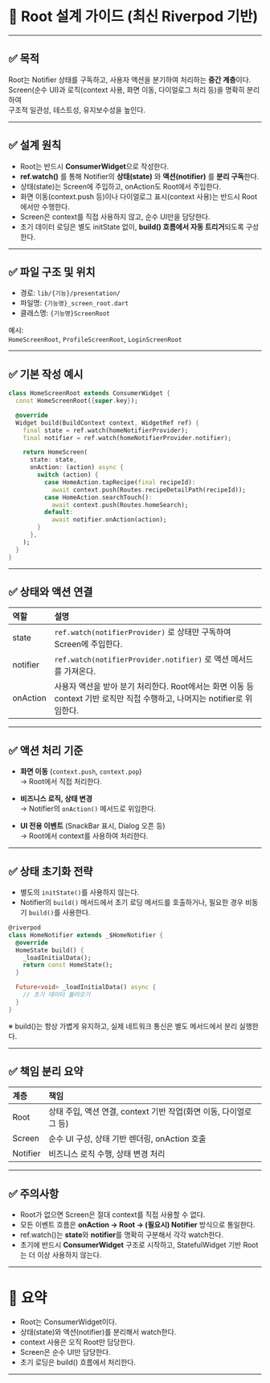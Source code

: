 # 🧩 Root 설계 가이드 (최신 Riverpod 기반)

---

## ✅ 목적

Root는 Notifier 상태를 구독하고, 사용자 액션을 분기하여 처리하는 **중간 계층**이다.  
Screen(순수 UI)과 로직(context 사용, 화면 이동, 다이얼로그 처리 등)을 명확히 분리하여  
구조적 일관성, 테스트성, 유지보수성을 높인다.

---

## ✅ 설계 원칙

- Root는 반드시 **ConsumerWidget**으로 작성한다.
- **ref.watch()** 를 통해 Notifier의 **상태(state)** 와 **액션(notifier)** 를 **분리 구독**한다.
- 상태(state)는 Screen에 주입하고, onAction도 Root에서 주입한다.
- 화면 이동(context.push 등)이나 다이얼로그 표시(context 사용)는 반드시 Root에서만 수행한다.
- Screen은 context를 직접 사용하지 않고, 순수 UI만을 담당한다.
- 초기 데이터 로딩은 별도 initState 없이, **build() 흐름에서 자동 트리거**되도록 구성한다.

---

## ✅ 파일 구조 및 위치

- 경로: `lib/{기능}/presentation/`
- 파일명: `{기능명}_screen_root.dart`
- 클래스명: `{기능명}ScreenRoot`

예시:  
`HomeScreenRoot`, `ProfileScreenRoot`, `LoginScreenRoot`

---

## ✅ 기본 작성 예시

```dart
class HomeScreenRoot extends ConsumerWidget {
  const HomeScreenRoot({super.key});

  @override
  Widget build(BuildContext context, WidgetRef ref) {
    final state = ref.watch(homeNotifierProvider);
    final notifier = ref.watch(homeNotifierProvider.notifier);

    return HomeScreen(
      state: state,
      onAction: (action) async {
        switch (action) {
          case HomeAction.tapRecipe(final recipeId):
            await context.push(Routes.recipeDetailPath(recipeId));
          case HomeAction.searchTouch():
            await context.push(Routes.homeSearch);
          default:
            await notifier.onAction(action);
        }
      },
    );
  }
}
```

---

## ✅ 상태와 액션 연결

| 역할 | 설명 |
|:---|:---|
| state | `ref.watch(notifierProvider)` 로 상태만 구독하여 Screen에 주입한다. |
| notifier | `ref.watch(notifierProvider.notifier)` 로 액션 메서드를 가져온다. |
| onAction | 사용자 액션을 받아 분기 처리한다. Root에서는 화면 이동 등 context 기반 로직만 직접 수행하고, 나머지는 notifier로 위임한다. |

---

## ✅ 액션 처리 기준

- **화면 이동** (`context.push`, `context.pop`)  
  → Root에서 직접 처리한다.

- **비즈니스 로직, 상태 변경**  
  → Notifier의 `onAction()` 메서드로 위임한다.

- **UI 전용 이벤트** (SnackBar 표시, Dialog 오픈 등)  
  → Root에서 context를 사용하여 처리한다.

---

## ✅ 상태 초기화 전략

- 별도의 `initState()`를 사용하지 않는다.
- Notifier의 `build()` 메서드에서 초기 로딩 메서드를 호출하거나, 필요한 경우 비동기 `build()`를 사용한다.

```dart
@riverpod
class HomeNotifier extends _$HomeNotifier {
  @override
  HomeState build() {
    _loadInitialData();
    return const HomeState();
  }

  Future<void> _loadInitialData() async {
    // 초기 데이터 불러오기
  }
}
```

※ build()는 항상 가볍게 유지하고, 실제 네트워크 통신은 별도 메서드에서 분리 실행한다.

---

## ✅ 책임 분리 요약

| 계층 | 책임 |
|:---|:---|
| Root | 상태 주입, 액션 연결, context 기반 작업(화면 이동, 다이얼로그 등) |
| Screen | 순수 UI 구성, 상태 기반 렌더링, onAction 호출 |
| Notifier | 비즈니스 로직 수행, 상태 변경 처리 |

---

## ✅ 주의사항

- Root가 없으면 Screen은 절대 context를 직접 사용할 수 없다.
- 모든 이벤트 흐름은 **onAction → Root → (필요시) Notifier** 방식으로 통일한다.
- ref.watch()는 **state**와 **notifier**를 명확히 구분해서 각각 watch한다.
- 초기에 반드시 **ConsumerWidget** 구조로 시작하고, StatefulWidget 기반 Root는 더 이상 사용하지 않는다.

---

# 📌 요약

- Root는 ConsumerWidget이다.
- 상태(state)와 액션(notifier)를 분리해서 watch한다.
- context 사용은 오직 Root만 담당한다.
- Screen은 순수 UI만 담당한다.
- 초기 로딩은 build() 흐름에서 처리한다.

---
